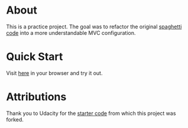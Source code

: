 # About
This is a practice project. The goal was to refactor the original [spaghetti code](https://github.com/udacity/ud989-school-attendance) into a more understandable MVC configuration.

# Quick Start
Visit [here](https://hbere.space/school-attendance/) in your browser and try it out.

# Attributions
Thank you to Udacity for the [starter code](https://github.com/udacity/ud989-school-attendance) from which this project was forked.